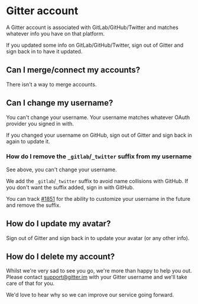 # Gitter account

A Gitter account is associated with GitLab/GitHub/Twitter and matches whatever info you have on that platform.

If you updated some info on GitLab/GitHub/Twitter, sign out of Gitter and sign back in to have it updated.


## Can I merge/connect my accounts?

There isn't a way to merge accounts.


## Can I change my username?

You can't change your username. Your username matches whatever OAuth provider you signed in with.

If you changed your username on GitHub, sign out of Gitter and sign back in again to update it.


### How do I remove the  `_gitlab`/`_twitter` suffix from my username

See above, you can't change your username.

We add the `_gitlab`/`_twitter` suffix to avoid name collisions with GitHub.
If you don't want the suffix added, sign in with GitHub.

You can track [#1851](https://gitlab.com/gitlab-org/gitter/webapp/issues/1851)
for the ability to customize your username in the future and remove the suffix.

## How do I update my avatar?

Sign out of Gitter and sign back in to update your avatar (or any other info).


## How do I delete my account?

Whilst we're very sad to see you go, we're more than happy to help you out. Please contact support@gitter.im with your Gitter username and we'll take care of that for you.

We'd love to hear why so we can improve our service going forward.
